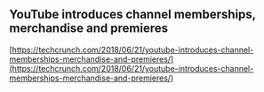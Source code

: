 ## YouTube introduces channel memberships, merchandise and premieres
  
  [https://techcrunch.com/2018/06/21/youtube-introduces-channel-memberships-merchandise-and-premieres/](https://techcrunch.com/2018/06/21/youtube-introduces-channel-memberships-merchandise-and-premieres/)